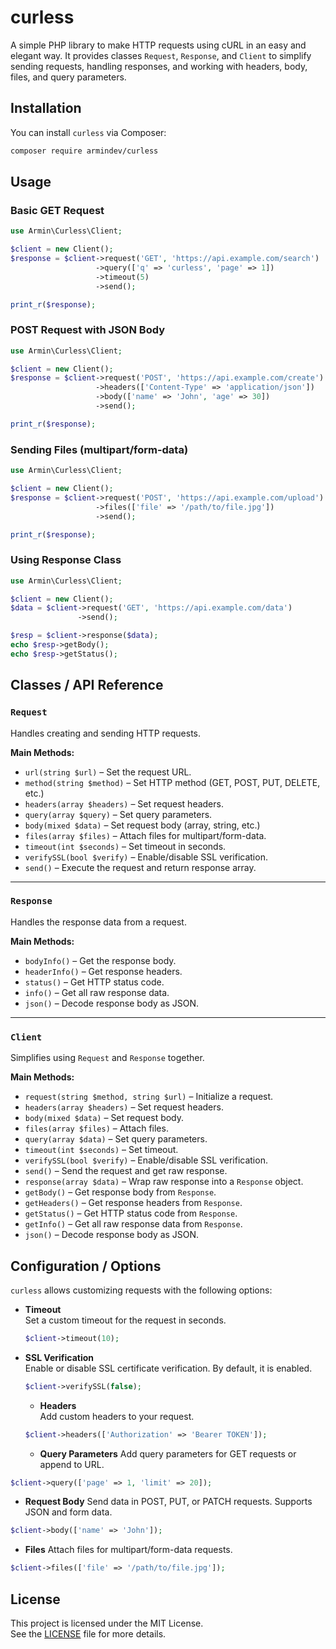 # curless

A simple PHP library to make HTTP requests using cURL in an easy and elegant way. 
It provides classes `Request`, `Response`, and `Client` to simplify sending requests, handling responses, and working with headers, body, files, and query parameters.

## Installation

You can install `curless` via Composer:

```bash
composer require armindev/curless
```

## Usage

### Basic GET Request
```php
use Armin\Curless\Client;

$client = new Client();
$response = $client->request('GET', 'https://api.example.com/search')
                   ->query(['q' => 'curless', 'page' => 1])
                   ->timeout(5)
                   ->send();

print_r($response);
```
### POST Request with JSON Body
```php
use Armin\Curless\Client;

$client = new Client();
$response = $client->request('POST', 'https://api.example.com/create')
                   ->headers(['Content-Type' => 'application/json'])
                   ->body(['name' => 'John', 'age' => 30])
                   ->send();

print_r($response);
```
### Sending Files (multipart/form-data)
```php 
use Armin\Curless\Client;

$client = new Client();
$response = $client->request('POST', 'https://api.example.com/upload')
                   ->files(['file' => '/path/to/file.jpg'])
                   ->send();

print_r($response);
```
### Using Response Class
```php 
use Armin\Curless\Client;

$client = new Client();
$data = $client->request('GET', 'https://api.example.com/data')
               ->send();

$resp = $client->response($data);
echo $resp->getBody();
echo $resp->getStatus();
```
## Classes / API Reference

### `Request`
Handles creating and sending HTTP requests.

**Main Methods:**
- `url(string $url)` – Set the request URL.
- `method(string $method)` – Set HTTP method (GET, POST, PUT, DELETE, etc.)
- `headers(array $headers)` – Set request headers.
- `query(array $query)` – Set query parameters.
- `body(mixed $data)` – Set request body (array, string, etc.)
- `files(array $files)` – Attach files for multipart/form-data.
- `timeout(int $seconds)` – Set timeout in seconds.
- `verifySSL(bool $verify)` – Enable/disable SSL verification.
- `send()` – Execute the request and return response array.

---

### `Response`
Handles the response data from a request.

**Main Methods:**
- `bodyInfo()` – Get the response body.
- `headerInfo()` – Get response headers.
- `status()` – Get HTTP status code.
- `info()` – Get all raw response data.
- `json()` – Decode response body as JSON.

---

### `Client`
Simplifies using `Request` and `Response` together.

**Main Methods:**
- `request(string $method, string $url)` – Initialize a request.
- `headers(array $headers)` – Set request headers.
- `body(mixed $data)` – Set request body.
- `files(array $files)` – Attach files.
- `query(array $data)` – Set query parameters.
- `timeout(int $seconds)` – Set timeout.
- `verifySSL(bool $verify)` – Enable/disable SSL verification.
- `send()` – Send the request and get raw response.
- `response(array $data)` – Wrap raw response into a `Response` object.
- `getBody()` – Get response body from `Response`.
- `getHeaders()` – Get response headers from `Response`.
- `getStatus()` – Get HTTP status code from `Response`.
- `getInfo()` – Get all raw response data from `Response`.
- `json()` – Decode response body as JSON.

## Configuration / Options

`curless` allows customizing requests with the following options:

- **Timeout**  
  Set a custom timeout for the request in seconds.  
  ```php
  $client->timeout(10);
  ```
- **SSL Verification**  
  Enable or disable SSL certificate verification. By default, it is enabled.  
  ```php
  $client->verifySSL(false);
  ```
  - **Headers**  
  Add custom headers to your request.  
  ```php
  $client->headers(['Authorization' => 'Bearer TOKEN']);
  ```
   - **Query Parameters**
Add query parameters for GET requests or append to URL.
```php
$client->query(['page' => 1, 'limit' => 20]);
```
- **Request Body**
Send data in POST, PUT, or PATCH requests. Supports JSON and form data.
```php 
$client->body(['name' => 'John']);
```
- **Files**
Attach files for multipart/form-data requests.
```php
$client->files(['file' => '/path/to/file.jpg']);
```
## License

This project is licensed under the MIT License.  
See the [LICENSE](LICENSE) file for more details.
